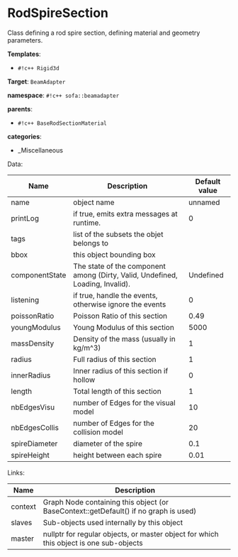 # RodSpireSection

Class defining a rod spire section, defining material and geometry parameters.


__Templates__:

- `#!c++ Rigid3d`

__Target__: `BeamAdapter`

__namespace__: `#!c++ sofa::beamadapter`

__parents__: 

- `#!c++ BaseRodSectionMaterial`

__categories__: 

- _Miscellaneous

Data: 

<table>
<thead>
    <tr>
        <th>Name</th>
        <th>Description</th>
        <th>Default value</th>
    </tr>
</thead>
<tbody>
	<tr>
		<td>name</td>
		<td>
object name
</td>
		<td>unnamed</td>
	</tr>
	<tr>
		<td>printLog</td>
		<td>
if true, emits extra messages at runtime.
</td>
		<td>0</td>
	</tr>
	<tr>
		<td>tags</td>
		<td>
list of the subsets the objet belongs to
</td>
		<td></td>
	</tr>
	<tr>
		<td>bbox</td>
		<td>
this object bounding box
</td>
		<td></td>
	</tr>
	<tr>
		<td>componentState</td>
		<td>
The state of the component among (Dirty, Valid, Undefined, Loading, Invalid).
</td>
		<td>Undefined</td>
	</tr>
	<tr>
		<td>listening</td>
		<td>
if true, handle the events, otherwise ignore the events
</td>
		<td>0</td>
	</tr>
	<tr>
		<td>poissonRatio</td>
		<td>
Poisson Ratio of this section
</td>
		<td>0.49</td>
	</tr>
	<tr>
		<td>youngModulus</td>
		<td>
Young Modulus of this section
</td>
		<td>5000</td>
	</tr>
	<tr>
		<td>massDensity</td>
		<td>
Density of the mass (usually in kg/m^3)
</td>
		<td>1</td>
	</tr>
	<tr>
		<td>radius</td>
		<td>
Full radius of this section
</td>
		<td>1</td>
	</tr>
	<tr>
		<td>innerRadius</td>
		<td>
Inner radius of this section if hollow
</td>
		<td>0</td>
	</tr>
	<tr>
		<td>length</td>
		<td>
Total length of this section
</td>
		<td>1</td>
	</tr>
	<tr>
		<td>nbEdgesVisu</td>
		<td>
number of Edges for the visual model
</td>
		<td>10</td>
	</tr>
	<tr>
		<td>nbEdgesCollis</td>
		<td>
number of Edges for the collision model
</td>
		<td>20</td>
	</tr>
	<tr>
		<td>spireDiameter</td>
		<td>
diameter of the spire
</td>
		<td>0.1</td>
	</tr>
	<tr>
		<td>spireHeight</td>
		<td>
height between each spire
</td>
		<td>0.01</td>
	</tr>

</tbody>
</table>

Links: 

| Name | Description |
| ---- | ----------- |
|context|Graph Node containing this object (or BaseContext::getDefault() if no graph is used)|
|slaves|Sub-objects used internally by this object|
|master|nullptr for regular objects, or master object for which this object is one sub-objects|




